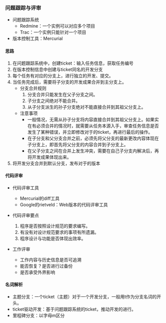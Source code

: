 ### 问题跟踪与评审 ###
- 问题跟踪系统
	- Redmine：一个实例可以对应多个项目
	- Trac：一个实例只能针对一个项目
- 版本控制工具：Mercurial


#### 思路 ####
1. 在问题跟踪系统中，创建ticket：输入任务信息，获取任务编号
2. 在版本控制信息中创建与ticket同名的开发分支
3. 每个任务有对应的分支上，进行独立的开发、提交。
3. 当任务完成后，需要将子分支的开发成果合并到主分支上。
	- 分支合并规则
		1. 分支合并只能发生在父子分支之间。
		2. 子分支之间绝对不能合并。
		3. 从子分支派生的孙子分支绝对不能直接合并到其祖父分支上。
	- 注意事项
		- 一般情况，无需从孙子分支将内容直接合并到其祖父分支上。如果实在有必须合并的情况时，就需要从任务本源入手，审查任务信息是否发生了某种错误，并立即修改对于的ticket，再进行最后的操作。
		- 在子分支和父分支合并之前，必须先将父分支的最新更改内容体现在子分支上，即首先将父分支的内容合并到子分支上。
		- 在父子分支之间在合并上发生冲突，需要在自己子分支内解决后，再将开发成果体现出来。
4. 将开发分支合并到默认分支，发布对于的版本


#### 代码评审 ####
- 代码评审工具
	- Mercurial的diff工具
	- Google的rietveld：Web版本的代码评审工具
- 代码评审要点
	1. 程序是否按照设计规范的要求编写。
	2. 有没有对设计规范要求的事项有所遗漏。
	3. 程序设计与功能是否体现出效率。

- 工作评审
	- 工作内容与历史信息是否可追溯
	- 能否恢复？是否进行过备份
	- 是否承受外界影响

#### 名词解析 ####
- 主题分支：一个ticket（主题）对于一个开发分支，一般用t作为分支名词的开头。
- ticket驱动开发：基于问题跟踪系统的ticket，推动开发的进行。
- 里程碑分支：以字母m区分